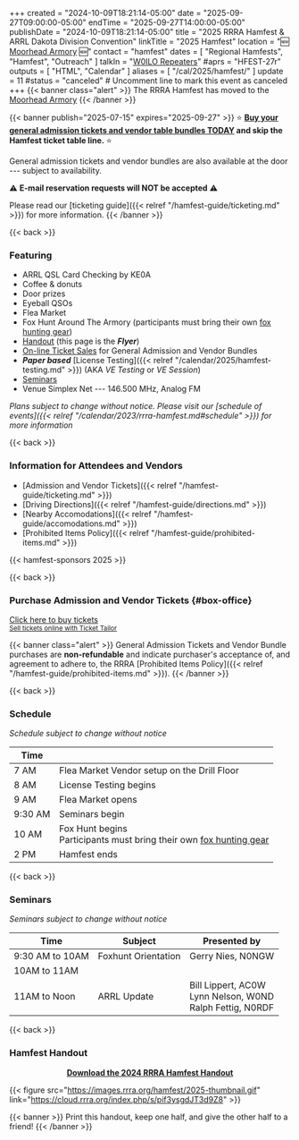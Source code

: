 +++
created = "2024-10-09T18:21:14-05:00"
date = "2025-09-27T09:00:00-05:00"
endTime = "2025-09-27T14:00:00-05:00"
publishDate = "2024-10-09T18:21:14-05:00"
title = "2025 RRRA Hamfest & ARRL Dakota Division Convention"
linkTitle = "2025 Hamfest"
location = ":new: [Moorhead Armory](/places/moorhead-ng-armory/) :new:"
contact = "hamfest"
dates = [ "Regional Hamfests", "Hamfest", "Outreach" ]
talkIn = "[W0ILO Repeaters](/radios/)"
#aprs = "HFEST-27r"
outputs = [ "HTML", "Calendar" ]
aliases = [ "/cal/2025/hamfest/" ]
update = 11
#status = "canceled"	# Uncomment line to mark this event as canceled	
+++
{{< banner class="alert" >}}
The RRRA Hamfest has moved to the [Moorhead Armory](/places/moorhead-ng-armory/)
{{< /banner >}}

{{< banner publish="2025-07-15" expires="2025-09-27" >}}
:star: **[Buy your general admission tickets and vendor table bundles TODAY](https://tickets.rrra.org)
and skip the Hamfest ticket table line.** :star:

General admission tickets and vendor bundles are also available at the
door --- subject to availability.

:warning: **E-mail reservation requests will NOT be accepted** :warning:

Please read our
[ticketing guide]({{< relref "/hamfest-guide/ticketing.md" >}})
for more information.
{{< /banner >}}

{{< back >}}

### Featuring

* ARRL QSL Card Checking by KE0A
* Coffee &amp; donuts
* Door prizes<!-----courtesy of our [sponsors](#sponsors)-->
* Eyeball QSOs
* Flea Market
* Fox Hunt Around The Armory (participants must bring their own [fox hunting gear](http://homingin.com/equipment.html))
* [Handout](#hamfest-handout) (this page is the ***Flyer***)
* [On-line Ticket Sales](#box-office) for General Admission and Vendor Bundles
* ***Paper based*** [License Testing]({{< relref "/calendar/2025/hamfest-testing.md" >}}) (AKA *VE Testing* or *VE Session*)
* [Seminars](#seminars)
* Venue Simplex Net --- 146.500 MHz, Analog FM

*Plans subject to change without notice. Please visit our [schedule of events]({{< relref "/calendar/2023/rrra-hamfest.md#schedule" >}}) for more information*

{{< back >}}
### Information for Attendees and Vendors
* [Admission and Vendor Tickets]({{< relref "/hamfest-guide/ticketing.md" >}})
* [Driving Directions]({{< relref "/hamfest-guide/directions.md" >}})
* [Nearby Accomodations]({{< relref "/hamfest-guide/accomodations.md" >}})
* [Prohibited Items Policy]({{< relref "/hamfest-guide/prohibited-items.md" >}})

{{< hamfest-sponsors 2025 >}}

{{< back >}}
### Purchase Admission and Vendor Tickets {#box-office}

<!-- Ticket Tailor Widget. Paste this into your website where you want the widget to appear. Do not change the code or the widget may not work properly. -->
<div class="tt-widget"><div class="tt-widget-fallback"><p><a href="https://www.tickettailor.com/all-tickets/redriverradioamateurs/?ref=website_widget&show_search_filter=true&show_date_filter=true&show_sort=true" target="_blank">Click here to buy tickets</a><br /><small><a href="https://www.tickettailor.com?rf=wdg_99768" class="tt-widget-powered">Sell tickets online with Ticket Tailor</a></small></p></div><script src="https://cdn.tickettailor.com/js/widgets/min/widget.js" data-url="https://www.tickettailor.com/all-tickets/redriverradioamateurs/?ref=website_widget&show_search_filter=true&show_date_filter=true&show_sort=true" data-type="inline" data-inline-minimal="true" data-inline-show-logo="false" data-inline-bg-fill="false" data-inline-inherit-ref-from-url-param="" data-inline-ref="website_widget"></script></div><!-- End of Ticket Tailor Widget -->

{{< banner class="alert" >}}
General Admission Tickets and Vendor Bundle purchases are
**non-refundable** and indicate purchaser's acceptance of, and agreement
to adhere to, the RRRA
[Prohibited Items Policy]({{< relref "/hamfest-guide/prohibited-items.md" >}}).
{{< /banner >}}

{{< back >}}
### Schedule
*Schedule subject to change without notice*

Time |      |
-----|------|
7 AM | Flea Market Vendor setup on the Drill Floor
8 AM | License Testing begins
9 AM | Flea Market opens
9:30 AM | Seminars begin
10 AM | Fox Hunt begins<br>Participants must bring their own [fox hunting gear](http://homingin.com/equipment.html)
2 PM | Hamfest ends

{{< back >}}
### Seminars

*Seminars subject to change without notice*

Time | Subject | Presented by
-----|---------|-------------
9:30 AM to 10AM | Foxhunt Orientation | Gerry Nies, N0NGW
10AM to 11AM |  | 
11AM to Noon | ARRL Update | Bill Lippert, AC0W<br>Lynn Nelson, W0ND<br>Ralph Fettig, N0RDF

{{< back >}}
### Hamfest Handout

<div style="width:100%;text-align:center;margin-bottom:12px;">
<strong><a href="https://cloud.rrra.org/index.php/s/pif3ysgdJT3d9Z8">Download
the 2024 RRRA Hamfest Handout</a></strong>
</div>

{{< figure src="https://images.rrra.org/hamfest/2025-thumbnail.gif" link="https://cloud.rrra.org/index.php/s/pif3ysgdJT3d9Z8" >}}

{{< banner >}}
Print this handout, keep one half, and give the other half to a friend!
{{< /banner >}}
